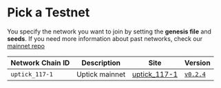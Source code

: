 # Pick a Testnet

You specify the network you want to join by setting the **genesis file** and **seeds**. If you need more information about past networks, check our [mainnet repo](https://github.com/UptickNetwork/uptick-mainnet)

| Network Chain ID | Description    | Site                                                                                     | Version                                                         |
| ---------------- | -------------- | ---------------------------------------------------------------------------------------- | --------------------------------------------------------------- |
| `uptick_117-1`   | Uptick mainnet | [uptick_117-1](https://github.com/UptickNetwork/uptick-mainnet/tree/main/uptick_117-1) | [`v0.2.4`](https://github.com/UptickNetwork/uptick/tree/v0.2.4) |
